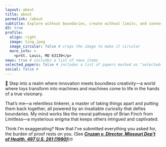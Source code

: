 ```yaml
---
layout: about
title: about
permalink: /about
subtitle: Explore without boundaries, create without limits, and connect the dots no one else sees.
d3: true
profile:
  align: right
  image: ting.jpeg
  image_circular: false # crops the image to make it circular
  more_info: >
    <p>St. Louis, MO 63130</p>
news: true # includes a list of news items
selected_papers: false # includes a list of papers marked as "selected={true}"
social: false #
---
```

<!-- 
<style>
#splash {
  background: #cc1f2f;
  background-repeat: repeat-y;
  position: fixed;
  left: 0;
  top: 0;
  width: 100%;
  height: 100%;
  animation: splash 3s ease-in;
  animation-fill-mode: forwards;
  -webkit-animation-fill-mode: forwards;
}

#loader {
  position: absolute;
  left: 50%;
  top: 0;
  transform: translate(-50%,0);
}

#loader:after {
  content: '';
  position: absolute;
  left: 50%;
  margin-left: -8px;
  bottom: -170px;
  width: 3px;
  background: #fff;
  background: linear-gradient(to bottom, rgba(255,255,255,1) 0%, rgba(255,255,255,1) 50%, rgba(255,255,255,0) 100%);
  height: 200px;
}

#loader:before {
  content: '';
  position: absolute;
  left: 50%;
  margin-left: 8px;
  bottom: -190px;
  width: 3px;
  background: #000;
  background: linear-gradient(to bottom, rgba(0,0,0,.2) 0%, rgba(0,0,0,.2) 50%, rgba(0,0,0,0) 100%);
  height: 200px;
}

splash .anim {
  height: 100%;
  position: absolute;
  left: 50%;
  width: 100px;
  transform: translate(-50%,100%);
  animation: loader 4s linear;
  animation-fill-mode: forwards;
  -webkit-animation-fill-mode: forwards;
}

@keyframes loader {
  0% {
    transform: translate(-50%,110%);
  }
  30% {
    transform: translate(-50%,50%);
  }
  100% {
    transform: translate(-50%,0%);
  }
}

@keyframes splash {
  0% {
    transform: translate(0%,0%);
  }
  50% {
    transform: translate(0%,0%);
  }
  100% {
    transform: translate(0%,-100%);
  }
}
</style>

<div id="splash">
  <div class="anim">
    <div id="loader">
      <svg version="1.1" width="60px" height="70px" viewBox="0 0 60 70">
        <defs>
          <filter id="f1" x="0" y="0">
            <feGaussianBlur in="SourceGraphic" stdDeviation="2" />
          </filter>
        </defs>
        <g id="airplane">
          <path fill="#000" d="M0.677,20.977l4.355,1.631c0.281,0.104,0.579,0.162,0.88,0.16l9.76-0.004L30.46,41.58c0.27,0.34,0.679,0.545,1.112,0.541
          h1.87c0.992,0,1.676-0.992,1.322-1.918l-6.643-17.439l6.914,0.002l6.038,6.037c0.265,0.266,0.624,0.412,0.999,0.418l1.013-0.004
          c1.004-0.002,1.684-1.012,1.312-1.938l-2.911-7.277l2.912-7.278c0.372-0.928-0.313-1.941-1.313-1.938h1.017
          c-0.375,0-0.732,0.15-0.996,0.414l-6.039,6.039h-6.915l6.646-17.443c0.354-0.926-0.33-1.916-1.321-1.914l-1.87-0.004
          c-0.439,0.004-0.843,0.203-1.112,0.543L15.677,17.24l-9.765-0.002c-0.3,0.002-0.597,0.055-0.879,0.16L0.678,19.03
          C-0.225,19.36-0.228,20.637,0.677,20.977z" transform="translate(44,0) rotate(90 0 0)" />
        </g>
        <g id="shadow" transform="scale(.9)">
          <path fill="#000" fill-opacity="0.3" d="M0.677,20.977l4.355,1.631c0.281,0.104,0.579,0.162,0.88,0.16l9.76-0.004L30.46,41.58c0.27,0.34,0.679,0.545,1.112,0.541
      		h1.87c0.992,0,1.676-0.992,1.322-1.918l-6.643-17.439l6.914,0.002l6.038,6.037c0.265,0.266,0.624,0.412,0.999,0.418l1.013-0.004
      		c1.004-0.002,1.684-1.012,1.312-1.938l-2.911-7.277l2.912-7.278c0.372-0.928-0.313-1.941-1.313-1.938h1.017
      		c-0.375,0-0.732,0.15-0.996,0.414l-6.039,6.039h-6.915l6.646-17.443c0.354-0.926-0.33-1.916-1.321-1.914l-1.87-0.004
      		c-0.439,0.004-0.843,0.203-1.112,0.543L15.677,17.24l-9.765-0.002c-0.3,0.002-0.597,0.055-0.879,0.16L0.678,19.03
      		C-0.225,19.36-0.228,20.637,0.677,20.977z" transform="translate(64,30) rotate(90 0 0)" filter="url(#f1)" />
        </g>
      </svg>
    </div>
  </div>
</div> -->


<div id="chart-occlusion"></div>
<!-- Chart Script -->
<script src="{{ '/assets/js/chart/chart-occlusion.js' | relative_url }}" defer></script>
<!-- Call the Chart Function -->
<script>
  document.addEventListener('DOMContentLoaded', function () {
    if (typeof renderOcclusionChart === 'function') {
      renderOcclusionChart('#chart-occlusion'); // Call the function
    } else {
      console.error("Function 'renderOcclusion' is not defined.");
    }
  });
</script>

🚀 Step into a realm where innovation meets boundless creativity—a world where toys transform into machines and machines come to life in the hands of a true visionary.

That’s me—a relentless tinkerer, a master of taking things apart and putting them back together, all powered by an insatiable curiosity that defies boundaries. My mind works like the neural pathways of Brian Finch from Limitless—a mysterious enigma that keeps others intrigued and captivated.

Think I’m exaggerating? Now that I’ve submitted everything you asked for, the burden of proof rests on you. (See **[_Cruzan v. Director, Missouri Dep't of Health, 497 U.S. 261 (1990)_](https://supreme.justia.com/cases/federal/us/497/261/)**)🤓
